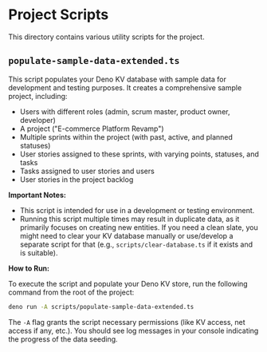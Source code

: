 # Project Scripts

This directory contains various utility scripts for the project.

## `populate-sample-data-extended.ts`

This script populates your Deno KV database with sample data for development and testing purposes. It creates a comprehensive sample project, including:

*   Users with different roles (admin, scrum master, product owner, developer)
*   A project ("E-commerce Platform Revamp")
*   Multiple sprints within the project (with past, active, and planned statuses)
*   User stories assigned to these sprints, with varying points, statuses, and tasks
*   Tasks assigned to user stories and users
*   User stories in the project backlog

**Important Notes:**

*   This script is intended for use in a development or testing environment.
*   Running this script multiple times may result in duplicate data, as it primarily focuses on creating new entities. If you need a clean slate, you might need to clear your KV database manually or use/develop a separate script for that (e.g., `scripts/clear-database.ts` if it exists and is suitable).

**How to Run:**

To execute the script and populate your Deno KV store, run the following command from the root of the project:

```sh
deno run -A scripts/populate-sample-data-extended.ts
```

The `-A` flag grants the script necessary permissions (like KV access, net access if any, etc.). You should see log messages in your console indicating the progress of the data seeding.
